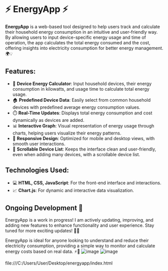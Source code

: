 # ⚡️ EnergyApp ⚡️

**EnergyApp** is a web-based tool designed to help users track and calculate their household energy consumption in an intuitive and user-friendly way. By allowing users to input device-specific energy usage and time of operation, the app calculates the total energy consumed and the cost, offering insights into electricity consumption for better energy management. 🌍💡

## Features:
- 🔢 **Device Energy Calculator**: Input household devices, their energy consumption in kilowatts, and usage time to calculate total energy usage.
- 🏠 **Predefined Device Data**: Easily select from common household devices with predefined average energy consumption values.
- ⏱️ **Real-Time Updates**: Displays total energy consumption and cost dynamically as devices are added.
- 📊 **Interactive Graph**: Visual representation of energy usage through charts, helping users visualize their energy patterns.
- 📱 **Responsive Design**: Optimized for mobile and desktop views, with smooth user interactions.
- 📜 **Scrollable Device List**: Keeps the interface clean and user-friendly, even when adding many devices, with a scrollable device list.

## Technologies Used:
- 💻 **HTML, CSS, JavaScript**: For the front-end interface and interactions.
- 📈 **Chart.js**: For dynamic and interactive data visualization.

## Ongoing Development 🚧
EnergyApp is a work in progress! I am actively updating, improving, and adding new features to enhance functionality and user experience. Stay tuned for more exciting updates! 🔄✨

EnergyApp is ideal for anyone looking to understand and reduce their electricity consumption, providing a simple way to monitor and calculate energy costs based on real data. ⚡💸
![image](https://github.com/user-attachments/assets/63c7b546-e966-4e2c-9eae-062fb2b63a71)
![image](https://github.com/user-attachments/assets/c97fd4b2-8b4a-44f1-a692-daf6e9b7d743)

file:///C:/Users/User/Desktop/energyapp/index.html
